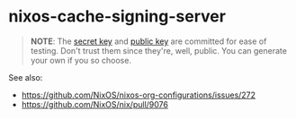 # nixos-cache-signing-server

> **NOTE**: The [secret key](./secret-key) and [public key](./public-key) are committed for ease of testing.
> Don't trust them since they're, well, public.
> You can generate your own if you so choose.

See also:

- https://github.com/NixOS/nixos-org-configurations/issues/272
- https://github.com/NixOS/nix/pull/9076
